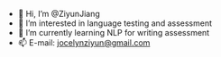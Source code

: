 - 👋 Hi, I’m @ZiyunJiang
- 👀 I’m interested in language testing and assessment
- 🌱 I’m currently learning NLP for writing assessment
- 📫 E-mail: jocelynziyun@gmail.com


<!---
ZiyunJiang/ZiyunJiang is a ✨ special ✨ repository because its `README.md` (this file) appears on your GitHub profile.
You can click the Preview link to take a look at your changes.
--->

